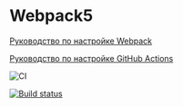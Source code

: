 # Webpack5

[Руководство по настройке Webpack](https://webpack.js.org/guides/)

[Руководство по настройке GitHub Actions](https://docs.github.com/en/actions/quickstart)

![CI](https://github.com/ValentinSilivankov/ahj-code_env/actions/workflows/web.yml/badge.svg)

[![Build status](https://ci.appveyor.com/api/projects/status/14csxay2xas9xkgv?svg=true)](https://ci.appveyor.com/project/ValentinSilivankov/ahj-code-env)

